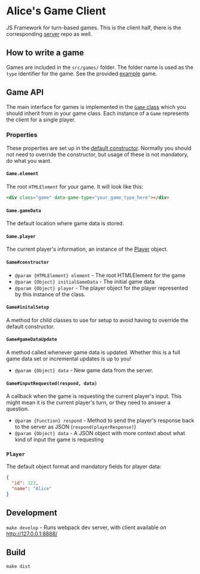 # Alice's Game Client

JS Framework for turn-based games. This is the client half, there is the corresponding [server](https://github.com/alicerehfeldt/alices-game-server) repo as well.

## How to write a game

Games are included in the `src/games/` folder. The folder name is used as the `type` identifier for the game. See the provided [example](src/games/example) game.

## Game API

The main interface for games is implemented in the [`Game` class](src/class-game.js) which you should inherit from in your game class. Each instance of a `Game` represents the client for a single player.

### Properties

These properties are set up in the [default constructor](src/class-game.js#L8). Normally you should not need to override the constructor, but usage of these is not mandatory, do what you want.

#### `Game.element`
The root `HTMLElement` for your game. It will look like this:

````html
<div class="game" data-game-type="your_game_type_here"></div>
````

#### `Game.gameData`
The default location where game data is stored.

#### `Game.player`
The current player's information, an instance of the [Player](#player) object.

#### `Game#constructor`
* `@param {HTMLElement} element` - The root HTMLElement for the game
* `@param {Object} initialGameData` - The initial game data
* `@param {Object} player` - The player object for the player represented by this instance of the class.

#### `Game#initalSetup`
A method for child classes to use for setup to avoid having to override the default constructor.

#### `Game#gameDataUpdate`
A method called whenever game data is updated. Whether this is a full game data set or incremental updates is up to you!

* `@param {Object} data` - New game data from the server.

#### `Game#inputRequested(respond, data)`

A callback when the game is requesting the current player's input. This might mean it is the current player's turn, or they need to answer a question.

* `@param {Function} respond` - Method to send the player's response back to the server as JSON (`respond(playerResponse)`)
* `@param {Object} data` - A JSON object with more context about what kind of input the game is requesting

### `Player`
The default object format and mandatory fields for player data:

````json
{
  "id": 123,
  "name": "Alice"
}
````

## Development

`make develop` - Runs webpack dev server, with client available on http://127.0.0.1:8888/

## Build

`make dist`
